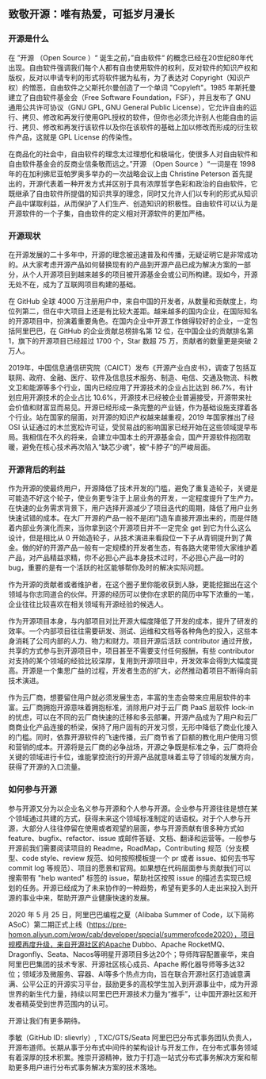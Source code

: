 ## 致敬开源：唯有热爱，可抵岁月漫长
### 开源是什么    
在 ”开源 （Open Source ）“ 诞生之前，”自由软件“ 的概念已经在20世纪80年代出现。自由软件强调我们每个人都有自由使用软件的权利，反对软件的知识产权和版权，反对以申请专利的形式将软件据为私有，为了表达对 Copyright（知识产权）的憎恶，自由软件之父斯托尔曼创造了一个单词 "Copyleft"。1985 年斯托曼建立了自由软件基金会（Free Software Foundation，FSF），并且发布了 GNU 通用公共许可协议（GNU GPL, GNU General Public License），它允许自由的运行、拷贝、修改和再发行使用GPL授权的软件，但你也必须允许别人也能自由的运行、拷贝、修改和再发行该软件以及你在该软件的基础上加以修改而形成的衍生软件产品，这就是 GPL License 的传染性。

在商品化的社会中，自由软件的理念太过理想化和极端化，使很多人对自由软件和自由软件基金会的反商业信条敬而远之。”开源 （Open Source ）“一词是在 1998 年的在加利佛尼亚帕罗奥多举办的一次战略会议上由 Christine Peterson 首先提出的，开源代表着一种开发方式并区别于具有浓厚哲学色彩和政治的自由软件，它既继承了自由软件所提倡的知识共享的理念，同时又允许人们以专利的形式从知识产品中谋取利益，从而保护了人们生产、创造知识的积极性。自由软件可以认为是开源软件的一个子集，自由软件的定义相对开源软件的更加严格。

### 开源现状   
在开源发展的二十多年中，开源的理念被迅速普及和传播，无疑证明它是非常成功的。从大家考虑开源产品如何替换现有的产品到开源产品已成为解决方案的一部分，从个人开源项目到越来越多的项目被开源基金会或公司所构建。现如今，开源无处不在，成为了互联网项目构建的基础。

在 GitHub 全球 4000 万注册用户中，来自中国的开发者，从数量和贡献度上，均位列第二，但在中大项目上还是有比较大差距。越来越多的国内企业，在国际知名的开源项目中，扮演着重要角色。在国内企业中开源工作做得较好的企业，一定包括阿里巴巴，在 GitHub 的企业贡献总榜排名第 12 位，在中国企业的贡献排名第 1，旗下的开源项目已经超过 1700 个，Star 数超 75 万，贡献者的数量更是突破 2万人。

2019年，中国信息通信研究院（CAICT）发布《开源产业白皮书》，调查了包括互联网、政府、金融、医疗、软件及信息技术服务、制造、电信、交通及物流、科教文卫和能源等多个行业，国内已经应用了开源技术的企业占比达到 86.7%，有计划应用开源技术的企业占比 10.6%，开源技术已经被企业普遍接受，开源带来社会价值和财富显而易见。开源已经形成一条完整的产业链，作为基础设施支撑着各个行业。站在国家的层面，对开源的知识产权越来越重视，2019 年国家推出了经 OSI 认证通过的木兰宽松许可证，受贸易战的影响国家已经开始在这些领域提早布局。我相信在不久的将来，会建立中国本土的开源基金会，国产开源软件抱团取暖，避免在核心技术再次陷入“缺芯少魂”，被“卡脖子”的严峻局面。

### 开源背后的利益
作为开源的使最终用户，开源降低了技术开发的门槛，避免了重复造轮子，关键是可能造不好这个轮子，使业务更专注于上层业务的开发，一定程度提升了生产力。在快速的业务需求背景下，用户选择开源减少了项目迭代的周期，降低了用户业务快速试错的成本。在大厂开源的产品一般不是闭门造车直接开源出来的，而是伴随着内部业务演化而来，当你拿到这个开源项目并不一定完全 get 到它为什么这么设计，但是相比从 0 开始造轮子，从技术演进来看段位一下子从青铜提升到了黄金。做的好的开源产品一般有一定规模的开发者生态，有各路大佬带领大家维护着产品，对产品精益求精，你不必担心产品本身技术过时，不必担心产品一时的 bug，重要的是有一个活跃的社区能够帮你及时的解决实际问题。

作为开源的贡献者或者维护者，在这个圈子里你能收获到人脉，更能挖掘出在这个领域与你志同道合的伙伴。开源的经历可以使你在求职的简历中写下浓重的一笔，企业往往比较喜欢在相关领域有开源经验的候选人。

作为开源项目本身，与内部项目对比开源大幅度降低了开发的成本，提升了研发的效率。一个内部项目往往需要研发、测试、运维和文档等各种角色的投入，这些本身消耗了公司内部的人力、物力和财力。项目开源后活跃 contributor 通过开放，共享的方式参与到开源项目中，项目甚至不需要支付任何报酬，有些 contributor 对支持的某个领域的经验比较深厚，复用到开源项目中，开发效率会得到大幅度提高。开源是一个集思广益的过程，开发者生态的扩大，必然推动着项目不断得向前技术演进。

作为云厂商，想要留住用户就必须发展生态，丰富的生态会带来应用层软件的丰富。云厂商拥抱开源意味着拥抱标准，消除用户对于云厂商 PaaS 层软件 lock-in 的忧虑，可以在不同的云厂商快速的迁移和多云部署。开源产品成为了用户和云厂商商业化产品连接的桥梁，保持了用户固有的开发习惯，无形中降低了商业化接入的门槛。同时，依靠开源软件的飞速传播，云厂商节省了巨额的教化用户使用习惯和营销的成本。开源将是云厂商的必争战场，开源之争既是标准之争，云厂商将会关键的领域进行卡位，谁能掌控流行的开源产品就意味着主导了领域的发展方向，获得了开源的入口流量。

### 如何参与开源
参与开源又分为以企业名义参与开源和个人参与开源。企业参与开源往往是想在某个领域通过共建的方式，获得未来这个领域标准制定的话语权。对于个人参与开源，大部分人往往停留在使用或者观望的层面，参与开源贡献有很多种方式如 feature、bugfix、refactor、issue 或邮件答疑、文档、翻译和运营等。一般参与开源前我们需要阅读项目的 Readme，RoadMap，Contributing 规范（分支模型、code style、review 规范、如何按照模板提一个 pr 或者 issue、如何去书写 commit log 等规范）、项目的愿景和官网。如果想在代码层面参与贡献我们可以搜索带有 "help wanted" 标签的 issue，帮助社区按照 issue 的描述去实现已规划的任务。开源已经成为了未来协作的一种趋势，希望有更多的人走出来投入到开源的事业中来，帮助开源产业健康快速的发展。

2020 年 5 月 25 日，阿里巴巴编程之夏（Alibaba Summer of Code，以下简称ASoC）第二期正式上线（https://pre-homon.aliyun.com/wow/cab/developer/special/summerofcode2020），项目规模再度升级，来自开源社区的Apache Dubbo、Apache RocketMQ、Dragonfly、Seata、Nacos等明星开源项目多达20个；导师阵容配置豪华，来自阿里巴巴集团的技术专家、开源社区核心成员、Apache 孵化器导师等多达32位；领域涉及微服务、容器、AI等多个热点方向，旨在联合开源社区打造诚意满满、公平公正的开源实习平台，鼓励更多的高校学生加入到开源事业中，成为开源世界的新生代力量，持续以阿里巴巴开源技术力量为“推手”，让中国开源社区和开发者精英受到世界范围内的认可。

开源让我们有更多期待。

季敏（GitHub ID: slievrly）, TXC/GTS/Seata 阿里巴巴分布式事务团队负责人，开源布道师。长期从事于分布式中间件的架构设计与开发工作，在分布式事务领域有着深厚的技术积累。推崇开源精神，致力于打造一站式分布式事务解决方案和帮助更多用户进行分布式事务解决方案的技术落地。
